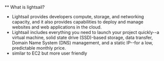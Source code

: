 ** What is lightsail?
- Lightsail provides developers compute, storage, and networking capacity, and it also provides capabilities to deploy and manage websites and web applications in the cloud.
- Lightsail includes everything you need to launch your project quickly--a virtual machine, solid state drive (SSD)-based storage, data transfer, Domain Name System (DNS) management, and a static IP--for a low, predictable monthly price.
- similar to EC2 but more user friendly
